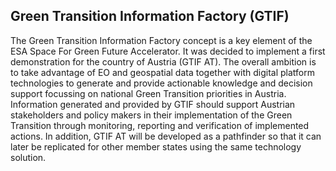 
## Green Transition Information Factory (GTIF)

The Green Transition Information Factory concept is a key element of the ESA Space For Green Future
Accelerator. It was decided to implement a first demonstration for the country of Austria (GTIF AT).
The overall ambition is to take advantage of EO and geospatial data together with digital platform
technologies to generate and provide actionable knowledge and decision support focussing on
national Green Transition priorities in Austria. Information generated and provided by GTIF should
support Austrian stakeholders and policy makers in their implementation of the Green Transition
through monitoring, reporting and verification of implemented actions. In addition, GTIF AT will be
developed as a pathfinder so that it can later be replicated for other member states using the same
technology solution.